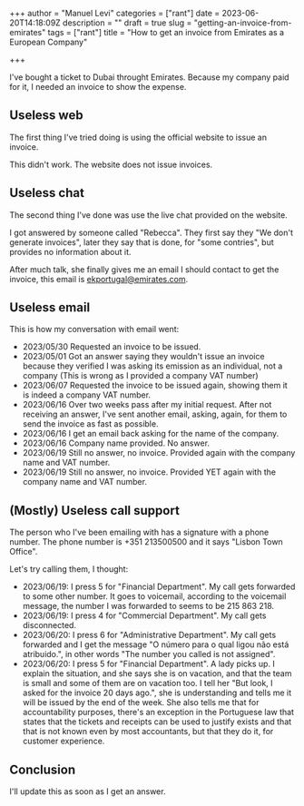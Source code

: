 +++
author = "Manuel Levi"
categories = ["rant"]
date = 2023-06-20T14:18:09Z
description = ""
draft = true
slug = "getting-an-invoice-from-emirates"
tags = ["rant"]
title = "How to get an invoice from Emirates as a European Company"

+++


I've bought a ticket to Dubai throught Emirates. Because my company paid for it, I needed an invoice to show the expense.

## Useless web

The first thing I've tried doing is using the official website to issue an invoice.

This didn't work. The website does not issue invoices.

## Useless chat

The second thing I've done was use the live chat provided on the website.

I got answered by someone called "Rebecca". They first say they "We don't generate invoices", later they say that is done, for "some contries", but provides no information about it.

After much talk, she finally gives me an email I should contact to get the invoice, this email is [ekportugal@emirates.com](mailto:ekportugal@emirates.com).

## Useless email

This is how my conversation with email went:

* 2023/05/30 Requested an invoice to be issued.
* 2023/05/01 Got an answer saying they wouldn't issue an invoice because they verified I was asking its emission as an individual, not a company (This is wrong as I provided a company VAT number)
* 2023/06/07 Requested the invoice to be issued again, showing them it is indeed a company VAT number.
* 2023/06/16 Over two weeks pass after my initial request. After not receiving an answer, I've sent another email, asking, again, for them to send the invoice as fast as possible.
* 2023/06/16 I get an email back asking for the name of the company.
* 2023/06/16 Company name provided. No answer.
* 2023/06/19 Still no answer, no invoice. Provided again with the company name and VAT number.
* 2023/06/19 Still no answer, no invoice. Provided YET again with the company name and VAT number.

## (Mostly) Useless call support



The person who I've been emailing with has a signature with a phone number. The phone number is +351 213500500 and it says "Lisbon Town Office".

Let's try calling them, I thought:

* 2023/06/19: I press 5 for "Financial Department". My call gets forwarded to some other number. It goes to voicemail, according to the voicemail message, the number I was forwarded to seems to be 215 863 218.
* 2023/06/19: I press 4 for "Commercial Department". My call gets disconnected.
* 2023/06/20: I press 6 for "Administrative Department". My call gets forwarded and I get the message "O número para o qual ligou não está atribuido.", in other words "The number you called is not assigned".
* 2023/06/20: I press 5 for "Financial Department". A lady picks up. I explain the situation, and she says she is on vacation, and that the team is small and some of them are on vacation too. I tell her "But look, I asked for the invoice 20 days ago.", she is understanding and tells me it will be issued by the end of the week. She also tells me that for accountability purposes, there's an exception in the Portuguese law that states that the tickets and receipts can be used to justify exists and that that is not known even by most accountants, but that they do it, for customer experience.

## Conclusion

I'll update this as soon as I get an answer.

